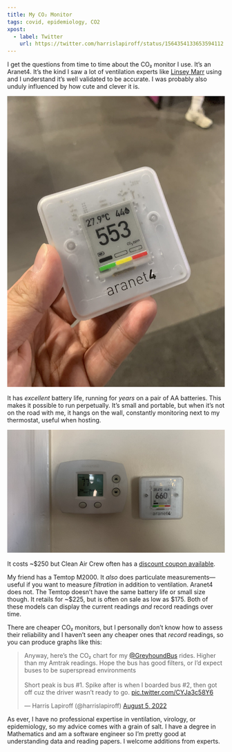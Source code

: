 ```yaml
---
title: My CO₂ Monitor
tags: covid, epidemiology, CO2
xpost:
  - label: Twitter
    url: https://twitter.com/harrislapiroff/status/1564354133653594112
---
```


I get the questions from time to time about the CO₂ monitor I use. It’s an Aranet4. It’s the kind I saw a lot of ventilation experts like [Linsey Marr](https://cee.vt.edu/people/faculty/lmarr.html) using and I understand it’s well validated to be accurate. I was probably also unduly influenced by how cute and clever it is.

![Photo of a hand holding an aranet4 device. The device is small, square, made of translucent white plastic that reveals the inner electronics. It has an e-ink screen that shows the temperature, humidity, and CO₂ concentration in PPM.](/media/2022-08-29-my-co2-monitor/holding.jpg)

It has *excellent* battery life, running for *years* on a pair of AA batteries. This makes it possible to run perpetually. It’s small and portable, but when it’s not on the road with me, it hangs on the wall, constantly monitoring next to my thermostat, useful when hosting.

![A thermostat and an Aranet4 hanging side by side on a wall. The Aranet4 is smaller than the thermostat by maybe 20%.](../media/2022-08-29-my-co2-monitor/wall.jpg)

It costs ~$250 but Clean Air Crew often has a [discount coupon available](https://cleanaircrew.org/aranet4coupon/).

My friend has a Temtop M2000. It *also* does particulate measurements—useful if you want to measure *filtration* in addition to ventilation. Aranet4 does not. The Temtop doesn’t have the same battery life or small size though. It retails for ~$225, but is often on sale as low as $175. Both of these models can display the current readings *and* record readings over time.

There are cheaper CO₂ monitors, but I personally don’t know how to assess their reliability and I haven’t seen any cheaper ones that *record* readings, so you can produce graphs like this:

<blockquote class="twitter-tweet" data-conversation="none" data-dnt="true"><p lang="en" dir="ltr">Anyway, here’s the CO₂ chart for my <a href="https://twitter.com/GreyhoundBus?ref_src=twsrc%5Etfw">@GreyhoundBus</a> rides. Higher than my Amtrak readings. Hope the bus has good filters, or I’d expect buses to be superspread environments<br><br>Short peak is bus #1. Spike after is when I boarded bus #2, then got off cuz the driver wasn’t ready to go. <a href="https://t.co/CYJa3c58Y6">pic.twitter.com/CYJa3c58Y6</a></p>&mdash; Harris Lapiroff (@harrislapiroff) <a href="https://twitter.com/harrislapiroff/status/1555606785041612801?ref_src=twsrc%5Etfw">August 5, 2022</a></blockquote> <script async src="https://platform.twitter.com/widgets.js" charset="utf-8"></script> 

As ever, I have no professional expertise in ventilation, virology, or epidemiology, so my advice comes with a grain of salt. I have a degree in Mathematics and am a software engineer so I’m pretty good at understanding data and reading papers. I welcome additions from experts.
